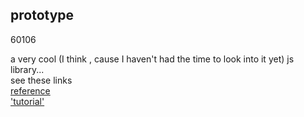 <article><h2>prototype</h2><time><span class="day">6</span><span class="month">0</span><span class="year">106</span></time><p>a very cool (I think , cause I haven't had the time to look into it yet) js library...<br />see these links<br /><a href="http://www.sergiopereira.com/articles/prototype.js.html#Reference">reference</a><br /><a href="http://www.sergiopereira.com/articles/prototype.js.html">'tutorial'</a></p></article>